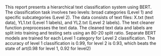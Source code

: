 This report presents a hierarchical text classification system using BERT. The
classification task involves two levels: broad categories (Level 1) and specific
subcategories (Level 2). The data consists of text files: X.txt (text data),
YL1.txt (Level 1 labels), and YL2.txt (Level 2 labels). The text cleaner
function preprocesses the text data. The cleaned text data and labels are split
into training and testing sets using an 80-20 split ratio. Separate BERT models
are trained for each Level 1 category for Level 2 classification. The accuracy of
level 1 classification is 0.99, for level 2 is 0.93, which beats the state of art(0.98
for level 1, 0.92 for level2)
